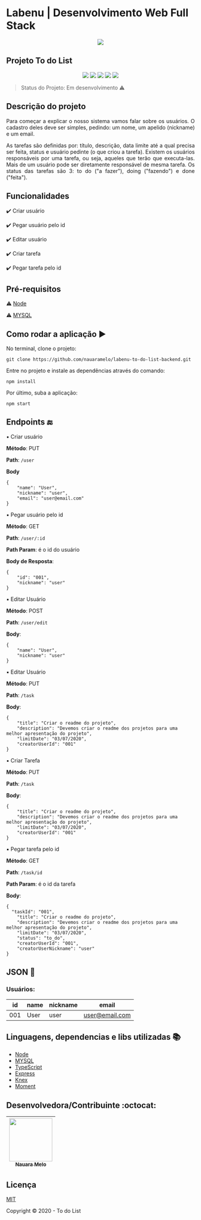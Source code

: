 # Labenu | Desenvolvimento Web Full Stack


<p align="center">
  <img src="https://user-images.githubusercontent.com/59856574/86274338-e7bbd280-bba7-11ea-9b0f-312418c0c364.png"/>
</p>

## Projeto To do List

<p align="center">
  <img src="https://img.shields.io/static/v1?label=node&message=framework&color=green&style=for-the-badge&logo=NODE.JS"/>
  <img src="https://img.shields.io/static/v1?label=mysql&message=Banco%20de%20Dados%20&color=blue&style=for-the-badge&logo=MYSQL"/>
  <img src="http://img.shields.io/static/v1?label=License&message=MIT&color=green&style=for-the-badge"/>
  <img src="https://img.shields.io/static/v1?label=typescript&message=3.8.3&color=black&style=for-the-badge&logo=TYPESCRIPT"/>
  <img src="http://img.shields.io/static/v1?label=STATUS&message=EM%20DESENVOLVIMENTO&color=RED&style=for-the-badge"/>
</p>

> Status do Projeto: Em desenvolvimento :warning: 


## Descrição do projeto 

<p align="justify">
  Para começar a explicar o nosso sistema vamos falar sobre os usuários. O cadastro deles deve ser simples, pedindo: um nome, um apelido (nickname) e um email.
</p>
<p align="justify">
   As tarefas são definidas por: título, descrição, data limite até a qual precisa ser feita, status e usuário pedinte (o que criou a tarefa). Existem os usuários responsáveis por uma tarefa, ou seja, aqueles que terão que executa-las. Mais de um usuário pode ser diretamente responsável de mesma tarefa. Os status das tarefas são 3: to do ("a fazer"), doing ("fazendo") e done ("feita").
</p>

## Funcionalidades

:heavy_check_mark: Criar usuário

:heavy_check_mark: Pegar usuário pelo id 

:heavy_check_mark: Editar usuário 

:heavy_check_mark: Criar tarefa 

:heavy_check_mark: Pegar tarefa pelo id 


## Pré-requisitos

:warning: [Node](https://nodejs.org/en/download/)

:warning: [MYSQL](https://www.mysql.com/downloads/)



## Como rodar a aplicação :arrow_forward:

No terminal, clone o projeto: 

```
git clone https://github.com/nauaramelo/labenu-to-do-list-backend.git
```
Entre no projeto e instale as dependências através do comando:
```
npm install
```
Por último, suba a aplicação: 
```
npm start
```

## Endpoints :end:

:black_small_square: Criar usuário

**Método**: PUT

**Path**: `/user`

**Body**
```
{
	"name": "User",
	"nickname": "user",
	"email": "user@email.com"
}
```

:black_small_square: Pegar usuário pelo id

**Método**: GET

**Path**: `/user/:id`

**Path Param**: é o id do usuário

**Body de Resposta**:
```
{
	"id": "001",
	"nickname": "user"
}
```

:black_small_square: Editar Usuário

**Método**: POST

**Path**: `/user/edit`

**Body**:
```
{
	"name": "User",
	"nickname": "user"
}
```

:black_small_square: Editar Usuário

**Método**: PUT

**Path**: `/task`

**Body**:
```
{
	"title": "Criar o readme do projeto",
	"description": "Devemos criar o readme dos projetos para uma melhor apresentação do projeto",
	"limitDate": "03/07/2020",
	"creatorUserId": "001"
}
```

:black_small_square: Criar Tarefa

**Método**: PUT

**Path**: `/task`

**Body**:
```
{
	"title": "Criar o readme do projeto",
	"description": "Devemos criar o readme dos projetos para uma melhor apresentação do projeto",
	"limitDate": "03/07/2020",
	"creatorUserId": "001"
}
```

:black_small_square: Pegar tarefa pelo id

**Método**: GET

**Path**: `/task/id`

**Path Param**: é o id da tarefa

**Body**:
```
{
  "taskId": "001",
	"title": "Criar o readme do projeto",
	"description": "Devemos criar o readme dos projetos para uma melhor apresentação do projeto",
	"limitDate": "03/07/2020",
	"status": "to_do",
	"creatorUserId": "001",
	"creatorUserNickname": "user"
}
```


## JSON :floppy_disk:

### Usuários: 

|id|name|nickname|email|
| -------- |-------- |-------- |-------- |
|001|User|user|user@email.com|


## Linguagens, dependencias e libs utilizadas :books:

- [Node](https://nodejs.org/en/)
- [MYSQL](https://www.mysql.com/)
- [TypeScript](https://www.typescriptlang.org/)
- [Express](https://expressjs.com/)
- [Knex](http://knexjs.org/)
- [Moment](https://momentjs.com/)

## Desenvolvedora/Contribuinte :octocat:

| [<img src="https://user-images.githubusercontent.com/59856574/86283681-d11d7780-bbb7-11ea-90a5-9312ee67cdec.jpg" width=115><br><sub>Nauara Melo</sub>](https://www.linkedin.com/in/nauara-melo-mayer-464a82135/) | 
| :---: |

## Licença 

[MIT](https://github.com/nauaramelo/labenu-to-do-list-backend)

Copyright :copyright: 2020 - To do List
